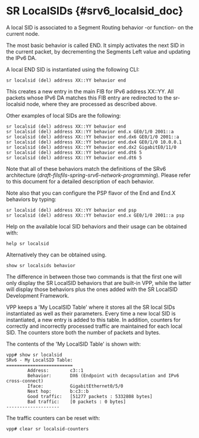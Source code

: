 # SR LocalSIDs    {#srv6_localsid_doc}

A local SID is associated to a Segment Routing behavior -or function- on the current node.

The most basic behavior is called END. It simply activates the next SID in the current packet, by decrementing the Segments Left value and updating the IPv6 DA.

A local END SID is instantiated using the following CLI:

    sr localsid (del) address XX::YY behavior end

This creates a new entry in the main FIB for IPv6 address XX::YY. All packets whose IPv6 DA matches this FIB entry are redirected to the sr-localsid node, where they are processed as described above.

Other examples of local SIDs are the following:

    sr localsid (del) address XX::YY behavior end
    sr localsid (del) address XX::YY behavior end.x GE0/1/0 2001::a
    sr localsid (del) address XX::YY behavior end.dx6 GE0/1/0 2001::a
    sr localsid (del) address XX::YY behavior end.dx4 GE0/1/0 10.0.0.1
    sr localsid (del) address XX::YY behavior end.dx2 GigabitE0/11/0
    sr localsid (del) address XX::YY behavior end.dt6 5
    sr localsid (del) address XX::YY behavior end.dt6 5

Note that all of these behaviors match the definitions of the SRv6 architecture (*draft-filsfils-spring-srv6-network-programming*). Please refer to this document for a detailed description of each behavior.

Note also that you can configure the PSP flavor of the End and End.X behaviors by typing:
    
    sr localsid (del) address XX::YY behavior end psp
    sr localsid (del) address XX::YY behavior end.x GE0/1/0 2001::a psp

Help on the available local SID behaviors and their usage can be obtained with:
    
    help sr localsid

Alternatively they can be obtained using.

    show sr localsids behavior

The difference in between those two commands is that the first one will only display the SR LocalSID behaviors that are built-in VPP, while the latter will display those behaviors plus the ones added with the SR LocalSID Development Framework.


VPP keeps a 'My LocalSID Table' where it stores all the SR local SIDs instantiated as well as their parameters. Every time a new local SID is instantiated, a new entry is added to this table. In addition, counters for correctly and incorrectly processed traffic are maintained for each local SID. The counters store both the number of packets and bytes.

The contents of the 'My LocalSID Table' is shown with:

    vpp# show sr localsid
    SRv6 - My LocalSID Table:
    =========================
            Address:        c3::1
            Behavior:       DX6 (Endpoint with decapsulation and IPv6 cross-connect)
            Iface:          GigabitEthernet0/5/0
            Next hop:       b:c3::b
            Good traffic:   [51277 packets : 5332808 bytes]
            Bad traffic:    [0 packets : 0 bytes]
    --------------------

The traffic counters can be reset with:

    vpp# clear sr localsid-counters
